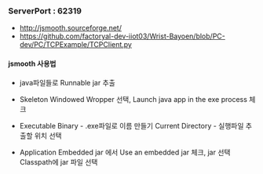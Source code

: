 <h3>ServerPort : 62319</h3>

* http://jsmooth.sourceforge.net/
* https://github.com/factoryal-dev-iiot03/Wrist-Bayoen/blob/PC-dev/PC/TCPExample/TCPClient.py



<h4>jsmooth 사용법</h4>

* java파일들로 Runnable jar 추출

* Skeleton
Windowed Wropper 선택, Launch java app in the exe process 체크

* Executable 
Binary - .exe파일로 이름 만들기 
Current Directory - 실행파일 추출할 위치 선택

* Application
Embedded jar 에서 Use an embedded jar 체크, jar 선택
Classpath에 jar 파일 선택
